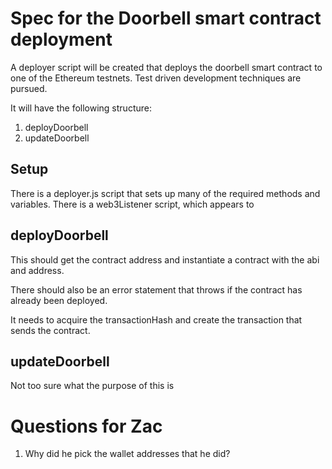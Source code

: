 # Spec for the Doorbell smart contract deployment
A deployer script will be created that deploys the doorbell smart contract to one of the Ethereum testnets. Test driven development techniques are pursued.

It will have the following structure:
1. deployDoorbell
2. updateDoorbell

## Setup
There is a deployer.js script that sets up many of the required methods and variables. There is a web3Listener script, which appears to 

## deployDoorbell
This should get the contract address and instantiate a contract with the abi and address. 

There should also be an error statement that throws if the contract has already been deployed.

It needs to acquire the transactionHash and create the transaction that sends the contract.

## updateDoorbell
Not too sure what the purpose of this is



# Questions for Zac
1. Why did he pick the wallet addresses that he did?